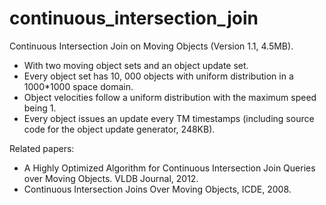 # continuous_intersection_join

Continuous Intersection Join on Moving Objects (Version 1.1, 4.5MB).

- With two moving object sets and an object update set. 
- Every object set has 10, 000 objects with uniform distribution in a 1000*1000 space domain. 
- Object velocities follow a uniform distribution with the maximum speed being 1. 
- Every object issues an update every TM timestamps (including source code for the object update generator, 248KB). 

Related papers:

- A Highly Optimized Algorithm for Continuous Intersection Join Queries over Moving Objects. VLDB Journal, 2012.
- Continuous Intersection Joins Over Moving Objects, ICDE, 2008.
